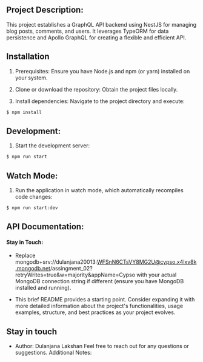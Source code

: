 ## Project Description:

This project establishes a GraphQL API backend using NestJS for managing blog posts, comments, and users. It leverages TypeORM for data persistence and Apollo GraphQL for creating a flexible and efficient API.


## Installation
1. Prerequisites: Ensure you have Node.js and npm (or yarn) installed on your system.

2. Clone or download the repository: Obtain the project files locally.

3. Install dependencies: Navigate to the project directory and execute:


```bash
$ npm install
```

## Development:
1. Start the development server:


```bash
$ npm run start
```
## Watch Mode:

1. Run the application in watch mode, which automatically recompiles code changes:

```bash
$ npm run start:dev
```

## API Documentation:

#### Stay in Touch:

- Replace
 mongodb+srv://dulanjana20013:WFSnN6CTsVY8MG2U@cypso.x4lxv8k.mongodb.net/assingment_02?retryWrites=true&w=majority&appName=Cypso with your actual MongoDB connection string if different (ensure you have MongoDB installed and running).

- This brief README provides a starting point. Consider expanding it with more detailed information about the project's functionalities, usage examples, structure, and best practices as your project evolves.

## Stay in touch

- Author: Dulanjana Lakshan
Feel free to reach out for any questions or suggestions.
Additional Notes: